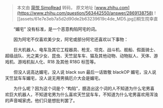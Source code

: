 > 本文由 [简悦 SimpRead](http://ksria.com/simpread/) 转码， 原文地址 [www.zhihu.com](https://www.zhihu.com/question/563442550/answer/2869138758) ![[assets/61e7e3eb7a5d2d90de2b63239619c4de_MD5.jpg]]桐生院幸直

　　“媚宅” 没有标准，是一个恶意构陷阿宅的词。

　　因为阿宅不仅喜欢美少女，阿宅或部分阿宅还喜欢以下事物：

　　巨大机器人、电车及其它工程器具、枪支、坦克、战斗机、舰船、假面骑士、超级战队、光之美少女、昆虫、天竺鼠车车、猫及其他动物、动物拟人、天体、游戏机、游戏机拟人化、R18 及其他 R18G 标签等。

　　但没人说高达媚宅，没人说 black sun 最后一话致敬 blackOP 媚宅，没人说天竺鼠车车媚宅，没人说无用男搞厄介大会是媚宅。

　　为什么呢？因为这个词是个 “构陷”，臆造出这个词的人不知道为什么宅男喜欢巨大机器人，不知道宅男为什么喜欢天竺鼠车车，不知道为什么宅男喜欢用浑浊的声音喊家虎。他们只是想批判罢了。